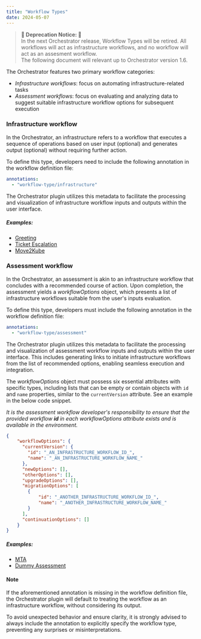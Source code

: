 ```yaml
---
title: "Workflow Types"
date: 2024-05-07
---
```


> **🚨 Deprecation Notice: 🚨**  
> In the next Orchestrator release, Workflow Types will be retired. All workflows will act as infrastructure workflows, and no workflow will act as an assesment workflow. <br>
> The following document will relevant up to Orchestrator version 1.6.


The Orchestrator features two primary workflow categories:
- *Infrastructure workflows*: focus on automating infrastructure-related tasks
- *Assessment workflows*: focus on evaluating and analyzing data to suggest suitable infrastructure workflow options for subsequent execution

### Infrastructure workflow
In the Orchestrator, an infrastructure refers to a workflow that executes a sequence of operations based on user input (optional) and generates output (optional) without requiring further action.

To define this type, developers need to include the following annotation in the workflow definition file:

```yaml
annotations:
  - "workflow-type/infrastructure"
```

The Orchestrator plugin utilizes this metadata to facilitate the processing and visualization of infrastructure workflow inputs and outputs within the user interface.

##### Examples:
- [Greeting](https://github.com/rhdhorchestrator/serverless-workflows/blob/main/workflows/greeting/greeting.sw.yaml)
- [Ticket Escalation](https://github.com/rhdhorchestrator/serverless-workflows/blob/main/workflows/escalation/ticketEscalation.sw.yaml)
- [Move2Kube](https://github.com/rhdhorchestrator/serverless-workflows/blob/main/workflows/move2kube/m2k.sw.yml)


### Assessment workflow
In the Orchestrator, an assessment is akin to an infrastructure workflow that concludes with a recommended course of action.
Upon completion, the assessment yields a *workflowOptions* object, which presents a list of infrastructure workflows suitable from the user's inputs evaluation.

To define this type, developers must include the following annotation in the workflow definition file:

```yaml
annotations:
  - "workflow-type/assessment"
```

The Orchestrator plugin utilizes this metadata to facilitate the processing and visualization of assessment workflow inputs and outputs within the user interface.
This includes generating links to initiate infrastructure workflows from the list of recommended options, enabling seamless execution and integration.

The *workflowOptions* object must possess six essential attributes with specific types, including lists that can be empty or contain objects with `id` and `name` properties, similar to the `currentVersion` attribute. See an example in the below code snippet.

*It is the assessment workflow developer's responsibility to ensure that the provided workflow **id** in each workflowOptions attribute exists and is available in the environment.*

```json
{
    "workflowOptions": {
      "currentVersion": {
        "id": "_AN_INFRASTRUCTURE_WORKFLOW_ID_",
        "name": "_AN_INFRASTRUCTURE_WORKFLOW_NAME_"
      },
      "newOptions": [],
      "otherOptions": [],
      "upgradeOptions": [],
      "migrationOptions": [
        {
            "id": "_ANOTHER_INFRASTRUCTURE_WORKFLOW_ID_",
            "name": "_ANOTHER_INFRASTRUCTURE_WORKFLOW_NAME_"
        }
      ],
      "continuationOptions": []
    }
}
```

##### Examples:
- [MTA](https://github.com/rhdhorchestrator/serverless-workflows/blob/main/workflows/mta-v7.x/mta.sw.yaml)
- [Dummy Assessment](https://github.com/rhdhorchestrator/serverless-workflow-examples/tree/main/assessment)

#### Note
If the aforementioned annotation is missing in the workflow definition file, the Orchestrator plugin will default to treating the workflow as an infrastructure workflow, without considering its output.

To avoid unexpected behavior and ensure clarity, it is strongly advised to always include the annotation to explicitly specify the workflow type, preventing any surprises or misinterpretations.

